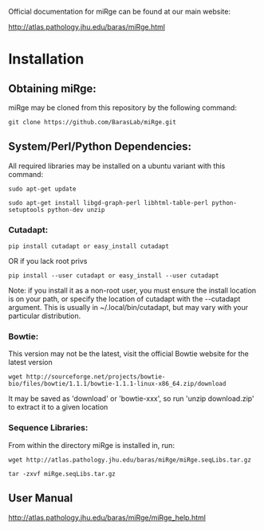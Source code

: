 Official documentation for miRge can be found at our main website: 

http://atlas.pathology.jhu.edu/baras/miRge.html

# Installation

## Obtaining miRge:

miRge may be cloned from this repository by the following command:

`git clone https://github.com/BarasLab/miRge.git`

## System/Perl/Python Dependencies:

All required libraries may be installed on a ubuntu variant with this command:

`sudo apt-get update`

`sudo apt-get install libgd-graph-perl libhtml-table-perl python-setuptools python-dev unzip`

### Cutadapt:

`pip install cutadapt or easy_install cutadapt`

OR if you lack root privs

`pip install --user cutadapt or easy_install --user cutadapt`

Note: if you install it as a non-root user, you must ensure the install location is on your path, or specify the location of cutadapt with the --cutadapt argument. This is usually in ~/.local/bin/cutadapt, but may vary with your particular distribution.

### Bowtie:

This version may not be the latest, visit the official Bowtie website for the latest version

`wget http://sourceforge.net/projects/bowtie-bio/files/bowtie/1.1.1/bowtie-1.1.1-linux-x86_64.zip/download`

It may be saved as 'download' or 'bowtie-xxx', so run 'unzip download.zip' to extract it to a given location

### Sequence Libraries:

From within the directory miRge is installed in, run:

`wget http://atlas.pathology.jhu.edu/baras/miRge/miRge.seqLibs.tar.gz`

`tar -zxvf miRge.seqLibs.tar.gz`

## User Manual

http://atlas.pathology.jhu.edu/baras/miRge/miRge_help.html
